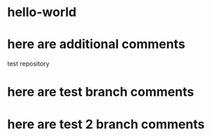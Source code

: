 # hello-world
# here are additional comments
test repository
# here are test branch comments
# here are test 2 branch comments
